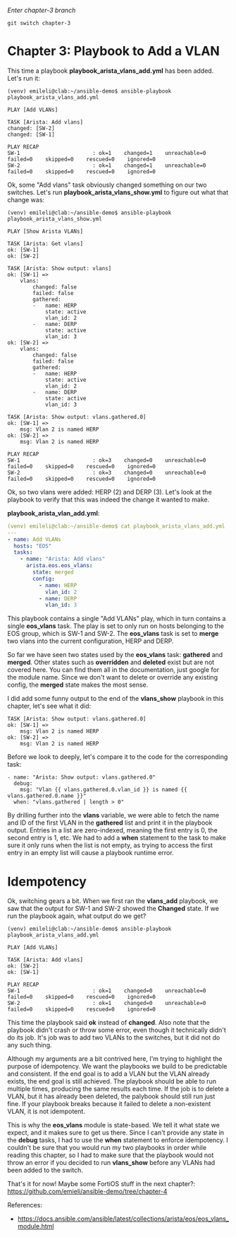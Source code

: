 *Enter chapter-3 branch*
```
git switch chapter-3
```

# Chapter 3: Playbook to Add a VLAN
This time a playbook **playbook_arista_vlans_add.yml** has been added. Let's run it:
```
(venv) emileli@clab:~/ansible-demo$ ansible-playbook playbook_arista_vlans_add.yml

PLAY [Add VLANs] 

TASK [Arista: Add vlans]
changed: [SW-2]
changed: [SW-1]

PLAY RECAP 
SW-1                       : ok=1    changed=1    unreachable=0    failed=0    skipped=0    rescued=0    ignored=0
SW-2                       : ok=1    changed=1    unreachable=0    failed=0    skipped=0    rescued=0    ignored=0
```

Ok, some "Add vlans" task obviously changed something on our two switches. Let's run **playbook_arista_vlans_show.yml** to figure out what that change was:
```
(venv) emileli@clab:~/ansible-demo$ ansible-playbook playbook_arista_vlans_show.yml

PLAY [Show Arista VLANs] 

TASK [Arista: Get vlans]
ok: [SW-1]
ok: [SW-2]

TASK [Arista: Show output: vlans]
ok: [SW-1] =>
    vlans:
        changed: false
        failed: false
        gathered:
        -   name: HERP
            state: active
            vlan_id: 2
        -   name: DERP
            state: active
            vlan_id: 3
ok: [SW-2] =>
    vlans:
        changed: false
        failed: false
        gathered:
        -   name: HERP
            state: active
            vlan_id: 2
        -   name: DERP
            state: active
            vlan_id: 3

TASK [Arista: Show output: vlans.gathered.0] 
ok: [SW-1] =>
    msg: Vlan 2 is named HERP
ok: [SW-2] =>
    msg: Vlan 2 is named HERP

PLAY RECAP 
SW-1                       : ok=3    changed=0    unreachable=0    failed=0    skipped=0    rescued=0    ignored=0
SW-2                       : ok=3    changed=0    unreachable=0    failed=0    skipped=0    rescued=0    ignored=0
```

Ok, so two vlans were added: HERP (2) and DERP (3). Let's look at the playbook to verify that this was indeed the change it wanted to make.

**playbook_arista_vlan_add.yml**:
```yaml
(venv) emileli@clab:~/ansible-demo$ cat playbook_arista_vlans_add.yml
---
- name: Add VLANs
  hosts: "EOS"
  tasks:
    - name: "Arista: Add vlans"
      arista.eos.eos_vlans:
        state: merged
        config:
          - name: HERP
            vlan_id: 2
          - name: DERP
            vlan_id: 3
```

This playbook contains a single "Add VLANs" play, which in turn contains a single **eos_vlans** task. The play is set to only run on hosts belonging to the EOS group, which is SW-1 and SW-2. The **eos_vlans** task is set to **merge** two vlans into the current configuration, HERP and DERP. 

So far we have seen two states used by the **eos_vlans** task: **gathered** and **merged**. Other states such as **overridden** and **deleted** exist but are not covered here. You can find them all in the documentation, just google for the module name. Since we don't want to delete or override any existing config, the **merged** state makes the most sense.

I did add some funny output to the end of the **vlans_show** playbook in this chapter, let's see what it did:
```
TASK [Arista: Show output: vlans.gathered.0] 
ok: [SW-1] =>
    msg: Vlan 2 is named HERP
ok: [SW-2] =>
    msg: Vlan 2 is named HERP
```

Before we look to deeply, let's compare it to the code for the corresponding task:
```
- name: "Arista: Show output: vlans.gathered.0"
  debug:
    msg: "Vlan {{ vlans.gathered.0.vlan_id }} is named {{ vlans.gathered.0.name }}"
  when: "vlans.gathered | length > 0"
```

By drilling further into the **vlans** variable, we were able to fetch the name and ID of the first VLAN in the **gathered** list and print it in the playbook output. Entries in a list are zero-indexed, meaning the first entry is 0, the second entry is 1, etc. 
We had to add a **when** statement to the task to make sure it only runs when the list is not empty, as trying to access the first entry in an empty list will cause a playbook runtime error. 

# Idempotency
Ok, switching gears a bit. When we first ran the **vlans_add** playbook, we saw that the output for SW-1 and SW-2 showed the **Changed** state. If we run the playbook again, what output do we get?

```
(venv) emileli@clab:~/ansible-demo$ ansible-playbook playbook_arista_vlans_add.yml

PLAY [Add VLANs] 

TASK [Arista: Add vlans] 
ok: [SW-2]
ok: [SW-1]

PLAY RECAP 
SW-1                       : ok=1    changed=0    unreachable=0    failed=0    skipped=0    rescued=0    ignored=0
SW-2                       : ok=1    changed=0    unreachable=0    failed=0    skipped=0    rescued=0    ignored=0
```

This time the playbook said **ok** instead of **changed**. Also note that the playbook didn't crash or throw some error, even though it technically didn't do its job. It's job was to add two VLANs to the switches, but it did not do any such thing. 

Although my arguments are a bit contrived here, I'm trying to highlight the purpose of idempotency. We want the playbooks we build to be predictable and consistent. If the end goal is to add a VLAN but the VLAN already exists, the end goal is still achieved. The playbook should be able to run multiple times, producing the same results each time. If the job is to delete a VLAN, but it has already been deleted, the palybook should still run just fine. If your playbook breaks because it failed to delete a non-existent VLAN, it is not idempotent.

This is why the **eos_vlans** module is state-based. We tell it what state we expect, and it makes sure to get us there. Since I can't provide any state in the **debug** tasks, I had to use the **when** statement to enforce idempotency. 
I couldn't be sure that you would run my two playbooks in order while reading this chapter, so I had to make sure that the playbook would not throw an error if you decided to run **vlans_show** before any VLANs had been added to the switch.

That's it for now! Maybe some FortiOS stuff in the next chapter?: https://github.com/emieli/ansible-demo/tree/chapter-4

References:
- https://docs.ansible.com/ansible/latest/collections/arista/eos/eos_vlans_module.html
